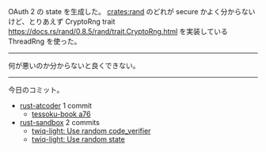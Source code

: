 OAuth 2 の state を生成した。 [crates:rand] のどれが secure かよく分からないけど、とりあえず CryptoRng trait <https://docs.rs/rand/0.8.5/rand/trait.CryptoRng.html> を実装している ThreadRng を使った。

---

何が悪いのか分からないと良くできない。

---

今日のコミット。

- [rust-atcoder](https://github.com/bouzuya/rust-atcoder) 1 commit
  - [tessoku-book a76](https://github.com/bouzuya/rust-atcoder/commit/3b368c1bade692448d152cadef2f6c71ee98e263)
- [rust-sandbox](https://github.com/bouzuya/rust-sandbox) 2 commits
  - [twiq-light: Use random code_verifier](https://github.com/bouzuya/rust-sandbox/commit/00d1d8d80fb4765a2bc78ad3a81380be3870ede3)
  - [twiq-light: Use random state](https://github.com/bouzuya/rust-sandbox/commit/6f2df66c241f6773e913e178aa5802800277ce34)

[crates:rand]: https://crates.io/crates/rand
